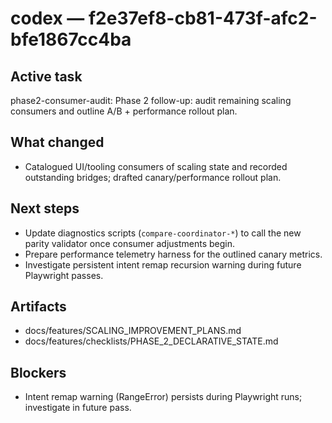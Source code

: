 # codex — f2e37ef8-cb81-473f-afc2-bfe1867cc4ba
## Active task
phase2-consumer-audit: Phase 2 follow-up: audit remaining scaling consumers and outline A/B + performance rollout plan.
## What changed
- Catalogued UI/tooling consumers of scaling state and recorded outstanding bridges; drafted canary/performance rollout plan.
## Next steps
- Update diagnostics scripts (`compare-coordinator-*`) to call the new parity validator once consumer adjustments begin.
- Prepare performance telemetry harness for the outlined canary metrics.
- Investigate persistent intent remap recursion warning during future Playwright passes.
## Artifacts
- docs/features/SCALING_IMPROVEMENT_PLANS.md
- docs/features/checklists/PHASE_2_DECLARATIVE_STATE.md
## Blockers
- Intent remap warning (RangeError) persists during Playwright runs; investigate in future pass.
